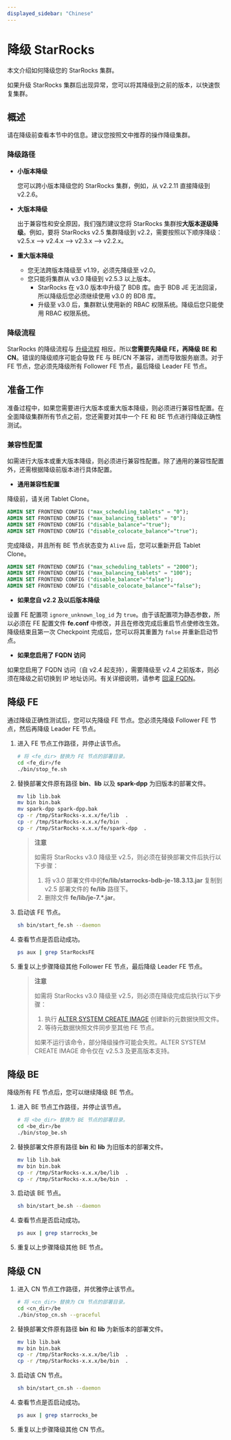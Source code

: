 ```yaml
---
displayed_sidebar: "Chinese"
---
```


# 降级 StarRocks

本文介绍如何降级您的 StarRocks 集群。

如果升级 StarRocks 集群后出现异常，您可以将其降级到之前的版本，以快速恢复集群。

## 概述

请在降级前查看本节中的信息。建议您按照文中推荐的操作降级集群。

### 降级路径

- **小版本降级**

  您可以跨小版本降级您的 StarRocks 集群，例如，从 v2.2.11 直接降级到 v2.2.6。

- **大版本降级**

  出于兼容性和安全原因，我们强烈建议您将 StarRocks 集群按**大版本逐级降级**。例如，要将 StarRocks v2.5 集群降级到 v2.2，需要按照以下顺序降级：v2.5.x --> v2.4.x --> v2.3.x --> v2.2.x。

- **重大版本降级**

  - 您无法跨版本降级至 v1.19，必须先降级至 v2.0。
  - 您只能将集群从 v3.0 降级到 v2.5.3 以上版本。
    - StarRocks 在 v3.0 版本中升级了 BDB 库。由于 BDB JE 无法回滚，所以降级后您必须继续使用 v3.0 的 BDB 库。
    - 升级至 v3.0 后，集群默认使用新的 RBAC 权限系统。降级后您只能使用 RBAC 权限系统。

### 降级流程

StarRocks 的降级流程与 [升级流程](../deployment/upgrade.md#升级流程) 相反。所以**您需要先降级 FE，再降级 BE 和CN**。错误的降级顺序可能会导致 FE 与 BE/CN 不兼容，进而导致服务崩溃。对于 FE 节点，您必须先降级所有 Follower FE 节点，最后降级 Leader FE 节点。

## 准备工作

准备过程中，如果您需要进行大版本或重大版本降级，则必须进行兼容性配置。在全面降级集群所有节点之前，您还需要对其中一个 FE 和 BE 节点进行降级正确性测试。

### 兼容性配置

如需进行大版本或重大版本降级，则必须进行兼容性配置。除了通用的兼容性配置外，还需根据降级前版本进行具体配置。

- **通用兼容性配置**

降级前，请关闭 Tablet Clone。

```SQL
ADMIN SET FRONTEND CONFIG ("max_scheduling_tablets" = "0");
ADMIN SET FRONTEND CONFIG ("max_balancing_tablets" = "0");
ADMIN SET FRONTEND CONFIG ("disable_balance"="true");
ADMIN SET FRONTEND CONFIG ("disable_colocate_balance"="true");
```

完成降级，并且所有 BE 节点状态变为 `Alive` 后，您可以重新开启 Tablet Clone。

```SQL
ADMIN SET FRONTEND CONFIG ("max_scheduling_tablets" = "2000");
ADMIN SET FRONTEND CONFIG ("max_balancing_tablets" = "100");
ADMIN SET FRONTEND CONFIG ("disable_balance"="false");
ADMIN SET FRONTEND CONFIG ("disable_colocate_balance"="false");
```

- **如果您自 v2.2 及以后版本降级**

设置 FE 配置项 `ignore_unknown_log_id` 为 `true`。由于该配置项为静态参数，所以必须在 FE 配置文件 **fe.conf** 中修改，并且在修改完成后重启节点使修改生效。降级结束且第一次 Checkpoint 完成后，您可以将其重置为 `false` 并重新启动节点。

- **如果您启用了 FQDN 访问**

如果您启用了 FQDN 访问（自 v2.4 起支持），需要降级至 v2.4 之前版本，则必须在降级之前切换到 IP 地址访问。有关详细说明，请参考 [回滚 FQDN](../administration/enable_fqdn.md#回滚)。

## 降级 FE

通过降级正确性测试后，您可以先降级 FE 节点。您必须先降级 Follower FE 节点，然后再降级 Leader FE 节点。

1. 进入 FE 节点工作路径，并停止该节点。

   ```Bash
   # 将 <fe_dir> 替换为 FE 节点的部署目录。
   cd <fe_dir>/fe
   ./bin/stop_fe.sh
   ```

2. 替换部署文件原有路径 **bin**、**lib** 以及 **spark-dpp** 为旧版本的部署文件。

   ```Bash
   mv lib lib.bak 
   mv bin bin.bak
   mv spark-dpp spark-dpp.bak
   cp -r /tmp/StarRocks-x.x.x/fe/lib  .   
   cp -r /tmp/StarRocks-x.x.x/fe/bin  .
   cp -r /tmp/StarRocks-x.x.x/fe/spark-dpp  .
   ```

   > **注意**
   >
   > 如需将 StarRocks v3.0 降级至 v2.5，则必须在替换部署文件后执行以下步骤：
   >
   > 1. 将 v3.0 部署文件中的**fe/lib/starrocks-bdb-je-18.3.13.jar** 复制到 v2.5 部署文件的 **fe/lib** 路径下。
   > 2. 删除文件 **fe/lib/je-7.\*.jar**。

3. 启动该 FE 节点。

   ```Bash
   sh bin/start_fe.sh --daemon
   ```

4. 查看节点是否启动成功。

   ```Bash
   ps aux | grep StarRocksFE
   ```

5. 重复以上步骤降级其他 Follower FE 节点，最后降级 Leader FE 节点。

   > **注意**
   >
   > 如需将 StarRocks v3.0 降级至 v2.5，则必须在降级完成后执行以下步骤：
   >
   > 1. 执行 [ALTER SYSTEM CREATE IMAGE](../sql-reference/sql-statements/Administration/ALTER_SYSTEM.md) 创建新的元数据快照文件。
   > 2. 等待元数据快照文件同步至其他 FE 节点。
   >
   > 如果不运行该命令，部分降级操作可能会失败。ALTER SYSTEM CREATE IMAGE 命令仅在 v2.5.3 及更高版本支持。

## 降级 BE

降级所有 FE 节点后，您可以继续降级 BE 节点。

1. 进入 BE 节点工作路径，并停止该节点。

   ```Bash
   # 将 <be_dir> 替换为 BE 节点的部署目录。
   cd <be_dir>/be
   ./bin/stop_be.sh
   ```

2. 替换部署文件原有路径 **bin** 和 **lib** 为旧版本的部署文件。

   ```Bash
   mv lib lib.bak 
   mv bin bin.bak
   cp -r /tmp/StarRocks-x.x.x/be/lib  .
   cp -r /tmp/StarRocks-x.x.x/be/bin  .
   ```

3. 启动该 BE 节点。

   ```Bash
   sh bin/start_be.sh --daemon
   ```

4. 查看节点是否启动成功。

   ```Bash
   ps aux | grep starrocks_be
   ```

5. 重复以上步骤降级其他 BE 节点。

## 降级 CN

1. 进入 CN 节点工作路径，并优雅停止该节点。

   ```Bash
   # 将 <cn_dir> 替换为 CN 节点的部署目录。
   cd <cn_dir>/be
   ./bin/stop_cn.sh --graceful
   ```

2. 替换部署文件原有路径 **bin** 和 **lib** 为新版本的部署文件。

   ```Bash
   mv lib lib.bak 
   mv bin bin.bak
   cp -r /tmp/StarRocks-x.x.x/be/lib  .
   cp -r /tmp/StarRocks-x.x.x/be/bin  .
   ```

3. 启动该 CN 节点。

   ```Bash
   sh bin/start_cn.sh --daemon
   ```

4. 查看节点是否启动成功。

   ```Bash
   ps aux | grep starrocks_be
   ```

5. 重复以上步骤降级其他 CN 节点。
